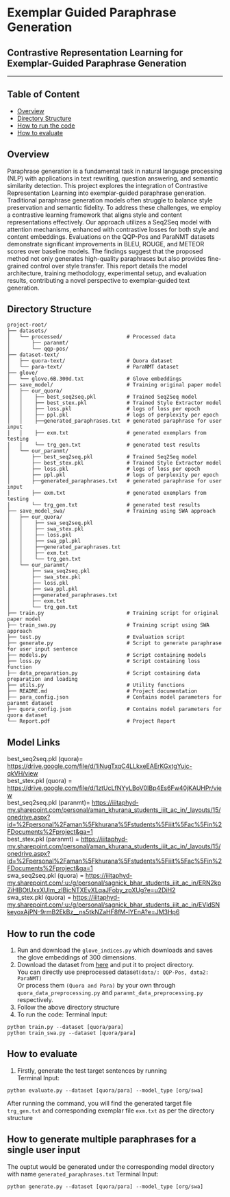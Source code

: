 #  Exemplar Guided Paraphrase Generation

## Contrastive Representation Learning for Exemplar-Guided Paraphrase Generation

---

## Table of Content
  * [Overview](#overview)
  * [Directory Structure](#directory-structure)
  * [How to run the code](#how-to-run-the-code)
  * [How to evaluate](#how-to-evaluate)

## Overview
Paraphrase generation is a fundamental task in natural language processing (NLP) with applications in text rewriting, question answering, and semantic similarity detection. This project explores the integration of Contrastive Representation Learning into exemplar-guided paraphrase generation. Traditional paraphrase generation models often struggle to balance style preservation and semantic fidelity. To address these challenges, we employ a contrastive learning framework that aligns style and content representations effectively. Our approach utilizes a Seq2Seq model with attention mechanisms, enhanced with contrastive losses for both style and content embeddings. Evaluations on the QQP-Pos and ParaNMT datasets demonstrate significant improvements in BLEU, ROUGE, and METEOR scores over baseline models. The findings suggest that the proposed method not only generates high-quality paraphrases but also provides fine-grained control over style transfer. This report details the model architecture, training methodology, experimental setup, and evaluation results, contributing a novel perspective to exemplar-guided text generation.


## Directory Structure
```plaintext
project-root/
├── datasets/
│   └── processed/                     # Processed data 
│       ├── paranmt/           
│       └── qqp-pos/            
├── dataset-text/
│   ├── quora-text/                    # Quora dataset
│   └── para-text/                     # ParaNMT dataset
├── glove/
│   └── glove.6B.300d.txt              # Glove embeddings
├── save_model/                        # Training original paper model
│   ├── our_quora/      
│   │    ├── best_seq2seq.pkl          # Trained Seq2Seq model
│   │    ├── best_stex.pkl             # Trained Style Extractor model
│   │    ├── loss.pkl                  # logs of loss per epoch
│   │    ├── ppl.pkl                   # logs of perplexity per epoch
│   │    ├──generated_paraphrases.txt  # generated paraphrase for user input
│   │    ├── exm.txt                   # generated exemplars from testing
│   │    └── trg_gen.txt               # generated test results 
│   └── our_paranmt/       
│       ├── best_seq2seq.pkl           # Trained Seq2Seq model
│       ├── best_stex.pkl              # Trained Style Extractor model
│       ├── loss.pkl                   # logs of loss per epoch
│       ├── ppl.pkl                    # logs of perplexity per epoch
│       ├──generated_paraphrases.txt   # generated paraphrase for user input
│       ├── exm.txt                    # generated exemplars from testing
│       └── trg_gen.txt                # generated test results 
├── save_model_swa/                    # Training using SWA approach
│   ├── our_quora/       
│   │    ├── swa_seq2seq.pkl           
│   │    ├── swa_stex.pkl    
│   │    ├── loss.pkl         
│   │    ├── swa_ppl.pkl       
│   │    ├──generated_paraphrases.txt  
│   │    ├── exm.txt          
│   │    └── trg_gen.txt           
│   └── our_paranmt/       
│       ├── swa_seq2seq.pkl 
│       ├── swa_stex.pkl    
│       ├── loss.pkl         
│       ├── swa_ppl.pkl      
│       ├──generated_paraphrases.txt   
│       ├── exm.txt          
│       └── trg_gen.txt        
├── train.py                           # Training script for original paper model
├── train_swa.py                       # Training script using SWA approach
├── test.py                            # Evaluation script
├── generate.py                        # Script to generate paraphrase for user input sentence
├── models.py                          # Script containing models
├── loss.py                            # Script containing loss function
├── data_preparation.py                # Script containing data preparation and loading 
├── utils.py                           # Utility functions
├── README.md                          # Project documentation
├── para_config.json                   # Contains model parameters for paranmt dataset
├── quora_config.json                  # Contains model parameters for quora dataset
└── Report.pdf                         # Project Report   
```

## Model Links
best_seq2seq.pkl (quora)= https://drive.google.com/file/d/1iNugTxqC4LLkxeEAErKGxtgYujc-qkVH/view  
best_stex.pkl (quora) = https://drive.google.com/file/d/1ztUcLfNYyLBoV0IBp4Es6Fw40jKAUHPr/view    
best_seq2seq.pkl (paranmt)= https://iiitaphyd-my.sharepoint.com/personal/aman_khurana_students_iiit_ac_in/_layouts/15/onedrive.aspx?id=%2Fpersonal%2Faman%5Fkhurana%5Fstudents%5Fiiit%5Fac%5Fin%2FDocuments%2Fproject&ga=1      
best_stex.pkl (paranmt) = https://iiitaphyd-my.sharepoint.com/personal/aman_khurana_students_iiit_ac_in/_layouts/15/onedrive.aspx?id=%2Fpersonal%2Faman%5Fkhurana%5Fstudents%5Fiiit%5Fac%5Fin%2FDocuments%2Fproject&ga=1      
swa_seq2seq.pkl (quora) = https://iiitaphyd-my.sharepoint.com/:u:/g/personal/sagnick_bhar_students_iiit_ac_in/ERN2kpZiHlBOtUxxXUlm_zIBicNTXEvXLqaJFoby_zpXUg?e=u2DiH2  
swa_stex.pkl (quora) = https://iiitaphyd-my.sharepoint.com/:u:/g/personal/sagnick_bhar_students_iiit_ac_in/EVldSNkeyoxAjPN-9rmB2EkBz__ns5tkNZaHF8fM-lYEnA?e=JM3Hp6  

## How to run the code
1. Run and download the `glove_indices.py` which downloads and saves the glove embeddings of 300 dimensions.
2. Download the dataset from [here](https://drive.google.com/drive/folders/1xkCtRnbeKPg_-0qR7j8jtzV8lfEcZGJm?usp=sharing) and put it to project directory. </br>
You can directly use preprocessed dataset`(data/: QQP-Pos, data2: ParaNMT)` </br>
Or process them `(Quora and Para)` by your own through `quora_data_preprocessing.py` and `paranmt_data_preprocessing.py` respectively.</br>
3. Follow the above directory structure 
4. To run the code: Terminal Input:
```
python train.py --dataset [quora/para] 
python train_swa.py --dataset [quora/para]  
```

## How to evaluate

1. Firstly, generate the test target sentences by running </br>
Terminal Input:
```
python evaluate.py --dataset [quora/para] --model_type [org/swa]
```
After running the command, you will find the generated target file `trg_gen.txt` and corresponding exemplar file `exm.txt` as per the directory structure</br>

## How to generate multiple paraphrases for a single user input
The ouptut would be generated under the corresponding model directory with name `generated_paraphrases.txt`
Terminal Input:
```
python generate.py --dataset [quora/para] --model_type [org/swa]
```
